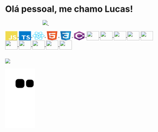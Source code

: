<h1>Olá pessoal, me chamo Lucas!</h1> 
<div align="center">
  <a href="https://github.com/rafaballerini">
  <img width="48%"  src="https://github-readme-stats.vercel.app/api?username=lucascafeee&show_icons=true&theme=dracula&include_all_commits=true&count_private=true"/>
  <img img width="48%  src="https://github-readme-stats.vercel.app/api/top-langs/?username=lucascafeee&layout=compact&langs_count=7&theme=dracula"/>
</div>
<div style="display: inline_block"><br>
  <img align="center"  height="30" width="40" src="https://raw.githubusercontent.com/devicons/devicon/master/icons/javascript/javascript-plain.svg">
  <img align="center" " height="30" width="40" src="https://raw.githubusercontent.com/devicons/devicon/master/icons/typescript/typescript-plain.svg">
  <img align="center"  height="30" width="40" src="https://raw.githubusercontent.com/devicons/devicon/master/icons/react/react-original.svg">
  <img align="center"  height="30" width="40" src="https://raw.githubusercontent.com/devicons/devicon/master/icons/html5/html5-original.svg">
  <img align="center"  height="30" width="40" src="https://raw.githubusercontent.com/devicons/devicon/master/icons/css3/css3-original.svg">
  <img align="center" " height="30" width="40" src="https://raw.githubusercontent.com/devicons/devicon/master/icons/csharp/csharp-original.svg">
  <img align="center"  height="30" width="40" src="https://cdn.jsdelivr.net/gh/devicons/devicon/icons/angularjs/angularjs-original.svg" />
  <img align="center"  height="30" width="40" src="https://cdn.jsdelivr.net/gh/devicons/devicon/icons/git/git-original.svg" />
  <img align="center"  height="30" width="40" src="https://cdn.jsdelivr.net/gh/devicons/devicon/icons/java/java-original-wordmark.svg" />
  <img align="center"  height="30" width="40" src="https://cdn.jsdelivr.net/gh/devicons/devicon/icons/mysql/mysql-plain-wordmark.svg" />
  <img align="center"  height="30" width="40" src="https://cdn.jsdelivr.net/gh/devicons/devicon/icons/nodejs/nodejs-plain.svg" />
  <img align="center"  height="30" width="40" src="https://cdn.jsdelivr.net/gh/devicons/devicon/icons/php/php-plain.svg" />
  <img align="center"  height="30" width="40" src="https://cdn.jsdelivr.net/gh/devicons/devicon/icons/postgresql/postgresql-original-wordmark.svg" />
  <img align="center"  height="30" width="40" src="https://cdn.jsdelivr.net/gh/devicons/devicon/icons/vscode/vscode-original.svg" />
  <img align="center"  height="30" width="40" src="https://cdn.jsdelivr.net/gh/devicons/devicon/icons/visualstudio/visualstudio-plain.svg" />
  <img align="center"  height="30" width="40" src="https://cdn.jsdelivr.net/gh/devicons/devicon/icons/vuejs/vuejs-original.svg" />
</div>

##

<div>
  <a href="https://www.linkedin.com/in/lucascafe/" target="_blank"><img src="https://img.shields.io/badge/-LinkedIn-%230077B5?style=for-the-badge&logo=linkedin&logoColor=white" target="_blank"></a> 
</div>

![Snake animation](https://github.com/lucascafeee/lucascafeee/blob/output/github-contribution-grid-snake.svg)
